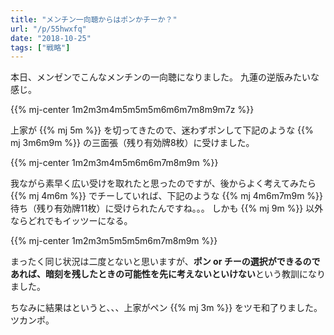 ```yaml
---
title: "メンチン一向聴からはポンかチーか？"
url: "/p/55hwxfq"
date: "2018-10-25"
tags: ["戦略"]
---
```


本日、メンゼンでこんなメンチンの一向聴になりました。
九蓮の逆版みたいな感じ。

{{% mj-center 1m2m3m4m5m5m5m6m6m7m8m9m7z %}}

上家が {{% mj 5m %}} を切ってきたので、迷わずポンして下記のような {{% mj 3m6m9m %}} の三面張（残り有効牌8枚）に受けました。

{{% mj-center 1m2m3m4m5m6m6m7m8m9m %}}

我ながら素早く広い受けを取れたと思ったのですが、後からよく考えてみたら {{% mj 4m6m %}} でチーしていれば、下記のような {{% mj 4m6m7m9m %}} 待ち（残り有効牌11枚）に受けられたんですね。。。
しかも {{% mj 9m %}} 以外ならどれでもイッツーになる。

{{% mj-center 1m2m3m5m5m5m6m7m8m9m %}}

まったく同じ状況は二度とないと思いますが、**ポン or チーの選択ができるのであれば、暗刻を残したときの可能性を先に考えないといけない**という教訓になりました。

ちなみに結果はというと、、、上家がペン {{% mj 3m %}} をツモ和了りました。ツカンポ。

